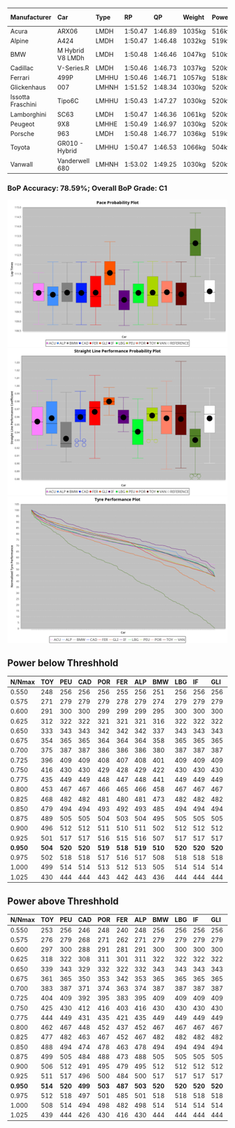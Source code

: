 |Manufacturer|Car|Type|RP|QP|Weight|Power¹|Threshhold|PINC|Power²|E/Stint|AVG Vmax|FDS|RDLC|L/Stint|BOP-Grade|ModelAccuracy|ModelPoints|Match%|
|:-|:-|:-|:-|:-|:-|:-|:-|:-|:-|:-|:-|:-|:-|:-|:-|:-|:-|:-|
|Acura|ARX06|LMDH|1:50.47|1:46.89|1035kg|516kw|210.0kph|-2%|506kw|903MJ|284.94kph|-|1.02|33|-C2|100.00%|995|72.87%|
|Alpine|A424|LMDH|1:50.47|1:46.48|1032kg|519kw|210.0kph|-3%|503kw|902MJ|285.63kph|-|1.03|33|~A1|81.46%|523|96.49%|
|BMW|M Hybrid V8 LMDh|LMDH|1:50.48|1:46.46|1047kg|510kw|210.0kph|2%|520kw|899MJ|281.85kph|-|1.02|33|-B1|98.60%|1690|87.25%|
|Cadillac|V-Series.R|LMDH|1:50.46|1:46.73|1037kg|520kw|210.0kph|-4%|499kw|883MJ|284.72kph|-|1.02|33|-B1|98.38%|1765|87.41%|
|Ferrari|499P|LMHHU|1:50.46|1:46.71|1057kg|518kw|210.0kph|-6%|487kw|886MJ|285.13kph|190kph|1.03|33|-A2|92.24%|2247|90.30%|
|Glickenhaus|007|LMHNH|1:51.52|1:48.34|1030kg|520kw|210.0kph|0%|520kw|913MJ|289.71kph|-|0.95|33|+E2|96.18%|554|51.71%|
|Issotta Fraschini|Tipo6C|LMHHU|1:50.43|1:47.27|1030kg|520kw|210.0kph|0%|520kw|917MJ|286.68kph|140kph|1.08|33|+A2|66.67%|96|92.64%|
|Lamborghini|SC63|LMDH|1:50.47|1:46.36|1061kg|520kw|210.0kph|0%|520kw|901MJ|282.85kph|-|1.03|33|-B1|96.77%|419|88.33%|
|Peugeot|9X8|LMHHE|1:50.49|1:46.97|1030kg|520kw|210.0kph|0%|520kw|910MJ|286.53kph|100kph|1.03|33|-A2|87.65%|1795|94.22%|
|Porsche|963|LMDH|1:50.48|1:46.77|1036kg|519kw|210.0kph|-3%|503kw|894MJ|285.47kph|-|1.02|33|-B1|96.81%|5438|88.67%|
|Toyota|GR010 - Hybrid|LMHHU|1:50.47|1:46.53|1066kg|504kw|210.0kph|2%|514kw|901MJ|284.59kph|190kph|1.03|33|-A2|86.04%|1751|93.93%|
|Vanwall|Vanderwell 680|LMHNH|1:53.02|1:49.25|1030kg|520kw|210.0kph|0%|520kw|901MJ|281.48kph|-|1.01|33|+Ω2|91.42%|501|-0.71%|

### BoP Accuracy: 78.59%; Overall BoP Grade: C1
![PACECHART](./IMG/AUTO.png)
![STRAIGHTLINEPERFORMANCECHART](./IMG/AUTO_sp.png)
![TYREPERFORMANCECHART](./IMG/AUTO_tw.png)

## Power below Threshhold
|N/Nmax|TOY|PEU|CAD|POR|FER|ALP|BMW|LBG|IF|GLI|VAN|ACU|
|:-|:-|:-|:-|:-|:-|:-|:-|:-|:-|:-|:-|:-|
|0.550|248|256|256|256|255|256|251|256|256|256|256|254|
|0.575|271|279|279|279|278|279|274|279|279|279|279|277|
|0.600|291|300|300|299|299|299|295|300|300|300|300|298|
|0.625|312|322|322|321|321|321|316|322|322|322|322|319|
|0.650|333|343|343|342|342|342|337|343|343|343|343|340|
|0.675|354|365|365|364|364|364|358|365|365|365|365|362|
|0.700|375|387|387|386|386|386|380|387|387|387|387|384|
|0.725|396|409|409|408|407|408|401|409|409|409|409|406|
|0.750|416|430|430|429|428|429|422|430|430|430|430|427|
|0.775|435|449|449|448|447|448|441|449|449|449|449|446|
|0.800|453|467|467|466|465|466|458|467|467|467|467|463|
|0.825|468|482|482|481|480|481|473|482|482|482|482|478|
|0.850|479|494|494|493|492|493|485|494|494|494|494|490|
|0.875|489|505|505|504|503|504|495|505|505|505|505|501|
|0.900|496|512|512|511|510|511|502|512|512|512|512|508|
|0.925|501|517|517|516|515|516|507|517|517|517|517|513|
|**0.950**|**504**|**520**|**520**|**519**|**518**|**519**|**510**|**520**|**520**|**520**|**520**|**516**|
|0.975|502|518|518|517|516|517|508|518|518|518|518|514|
|1.000|499|514|514|513|512|513|505|514|514|514|514|510|
|1.025|430|444|444|443|442|443|436|444|444|444|444|441|

## Power above Threshhold
|N/Nmax|TOY|PEU|CAD|POR|FER|ALP|BMW|LBG|IF|GLI|VAN|ACU|
|:-|:-|:-|:-|:-|:-|:-|:-|:-|:-|:-|:-|:-|
|0.550|253|256|246|248|240|248|256|256|256|256|256|249|
|0.575|276|279|268|271|262|271|279|279|279|279|279|272|
|0.600|297|300|288|291|281|291|300|300|300|300|300|292|
|0.625|318|322|308|311|301|311|322|322|322|322|322|313|
|0.650|339|343|329|332|322|332|343|343|343|343|343|334|
|0.675|361|365|350|353|342|353|365|365|365|365|365|355|
|0.700|383|387|371|374|363|374|387|387|387|387|387|377|
|0.725|404|409|392|395|383|395|409|409|409|409|409|398|
|0.750|425|430|412|416|403|416|430|430|430|430|430|418|
|0.775|444|449|431|435|421|435|449|449|449|449|449|437|
|0.800|462|467|448|452|437|452|467|467|467|467|467|454|
|0.825|477|482|463|467|452|467|482|482|482|482|482|469|
|0.850|488|494|474|478|463|478|494|494|494|494|494|481|
|0.875|499|505|484|488|473|488|505|505|505|505|505|491|
|0.900|506|512|491|495|479|495|512|512|512|512|512|498|
|0.925|511|517|496|500|484|500|517|517|517|517|517|503|
|**0.950**|**514**|**520**|**499**|**503**|**487**|**503**|**520**|**520**|**520**|**520**|**520**|**506**|
|0.975|512|518|497|501|485|501|518|518|518|518|518|504|
|1.000|508|514|494|498|482|498|514|514|514|514|514|501|
|1.025|439|444|426|430|416|430|444|444|444|444|444|432|
